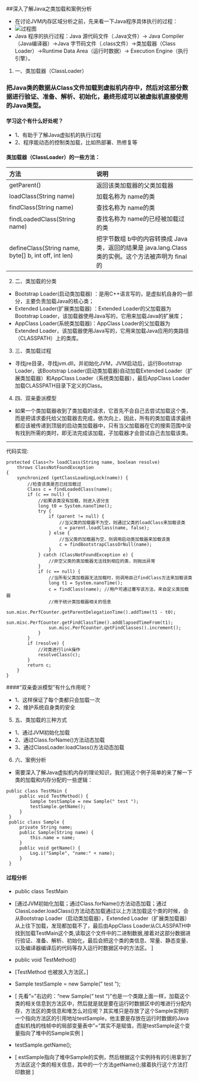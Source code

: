 ##深入了解Java之类加载和案例分析

* 在讨论JVM内存区域分析之前，先来看一下Java程序具体执行的过程：
* ![过程图](http://i1.piimg.com/567571/0282ddefcac2c362.png)
* Java 程序的执行过程：Java 源代码文件（.Java文件）-> Java Compiler（Java编译器）->Java 字节码文件（.class文件）->类加载器（Class Loader）->Runtime Data Area（运行时数据）-> Execution Engine（执行引擎）。

1. 一、类加载器（ClassLoader）

### 把Java类的数据从Class文件加载到虚拟机内存中，然后对这部分数据进行验证、准备、解析、初始化，最终形成可以被虚拟机直接使用的Java类型。
#### 学习这个有什么好处呢？
* 1、有助于了解Java虚拟机的执行过程
* 2、程序能动态的控制类加载，比如热部署、热修复等

#### 类加载器（ClassLoader）的一些方法：
| 方法     | 说明    |
| :------------- | :------------- |
| getParent()      | 返回该类加载器的父类加载器      |
| loadClass(String name)    | 加载名称为 name的类      |
| findClass(String name)     | 查找名称为 name的类      |
| findLoadedClass(String name)      | 查找名称为 name的已经被加载过的类     |
| defineClass(String name, byte[] b, int off, int len)     | 把字节数组 b中的内容转换成 Java 类，返回的结果是 java.lang.Class类的实例。这个方法被声明为 final的     |

2. 二、类加载的分类

* Bootstrap Loader(启动类加载器) ：是用C++语言写的，是虚拟机自身的一部分，主要负责加载Java的核心类；
* Extended Loader(扩展类加载器) ：Extended Loader的父加载器为 Bootstrap Loader，该加载器使用Java写的，它用来加载Java的扩展库；
* AppClass Loader(系统类加载器)：AppClass Loader的父加载器为 Extended Loader，该加载器使用Java写的，它用来加载Java应用的类路径（CLASSPATH）上的类库。

3. 三、类加载过程

* 寻找jre目录，寻找jvm.dll，并初始化JVM，JVM启动后，运行Bootstrap Loader，该Bootstrap Loader(启动类加载器)自动加载Extended Loader（扩展类加载器）和AppClass Loader（系统类加载器），最后AppClass Loader加载CLASSPATH目录下定义的Class。

4. 四、双亲委派模型

* 如果一个类加载器收到了类加载的请求，它首先不会自己去尝试加载这个类，而是把请求委托给父加载器去完成，依次向上，因此，所有的类加载请求最终都应该被传递到顶层的启动类加载器中，只有当父加载器在它的搜索范围中没有找到所需的类时，即无法完成该加载，子加载器才会尝试自己去加载该类。
***********************************************************
代码实现:
```
protected Class<?> loadClass(String name, boolean resolve)
    throws ClassNotFoundException
{
    synchronized (getClassLoadingLock(name)) {
        //检查该类是否已经加载过
        Class c = findLoadedClass(name);
        if (c == null) {
            //如果该类没有加载，则进入该分支
            long t0 = System.nanoTime();
            try {
                if (parent != null) {
                    //当父类的加载器不为空，则通过父类的loadClass来加载该类
                    c = parent.loadClass(name, false);
                } else {
                    //当父类的加载器为空，则调用启动类加载器来加载该类
                    c = findBootstrapClassOrNull(name);
                }
            } catch (ClassNotFoundException e) {
                //非空父类的类加载器无法找到相应的类，则抛出异常
            }
            if (c == null) {
                //当所有父类加载器无法加载时，则调用自己findClass方法来加载该类
                long t1 = System.nanoTime();
                c = findClass(name); //用户可通过覆写该方法，来自定义类加载器
                //用于统计类加载器相关的信息
                sun.misc.PerfCounter.getParentDelegationTime().addTime(t1 - t0);
                sun.misc.PerfCounter.getFindClassTime().addElapsedTimeFrom(t1);
                sun.misc.PerfCounter.getFindClasses().increment();
            }
        }
        if (resolve) {
            //对类进行link操作
            resolveClass(c);
        }
        return c;
    }
}
```

####“双亲委派模型”有什么作用呢？
* 1、这样保证了每个类都只会加载一次
* 2、维护系统自身类的安全

5. 五、类加载的三种方式

* 1、通过JVM初始化加载
* 2、通过Class.forName()方法动态加载
* 3、通过ClassLoader.loadClass()方法动态加载

6. 六、案例分析

* 需要深入了解Java虚拟机内存的理论知识，我们用这个例子简单的来了解一下类的加载和内存分配的一些逻辑：
```
public class TestMain {
     public void TestMethod() {
         Sample testSample = new Sample(" test ");
         testSample.getName();
     }
 }
 public class Sample {
     private String name;
     public Sample(String name) {
         this.name = name;
     }
     public void getName() {
         Log.i("Sample", "name:" + name);
     }
 }
```
#### 过程分析
* public class TestMain
- [通过JVM初始化加载；通过Class.forName()方法动态加载；通过ClassLoader.loadClass()方法动态加载通过以上方法加载这个类的时候，会从Bootstrap Loader（启动类加载器），Extended Loader（扩展类加载器）从上往下加载，发现都加载不了，最后由AppClass Loader从CLASSPATH中找到加载TestMain这个类,读取这个文件中的二进制数据,接着对这部分数据进行验证、准备、解析、初始化，最后会把这个类的类信息、常量、静态变量、以及编译器编译后的代码等存入运行时数据区中的方法区。 ]
* public void TestMethod()
- [TestMethod 也被放入方法区。]
* Sample testSample = new Sample(" test ");
- [ 先看”=”右边的：“new Sample(“ test “)”也是一个类跟上面一样，加载这个类的相关信息到方法区中，然后就是就是要在运行时数据区中的堆进行分配内存，方法区的类信息和堆怎么对应呢？其实堆只是存放了这个Sample实例的一个指向方法区的引用地址testSample，他主要是存放在运行时数据的Java虚拟机栈的栈帧中的局部变量表中”=”其实不是赋值，而是testSample这个变量指向了堆中的Sample实例 ]
* testSample.getName();
- [ estSample指向了堆中Sample的实例，然后根据这个实例持有的引用拿到了方法区这个类的相关信息，其中的一个方法getName();接着执行这个方法打印数据 ] 
